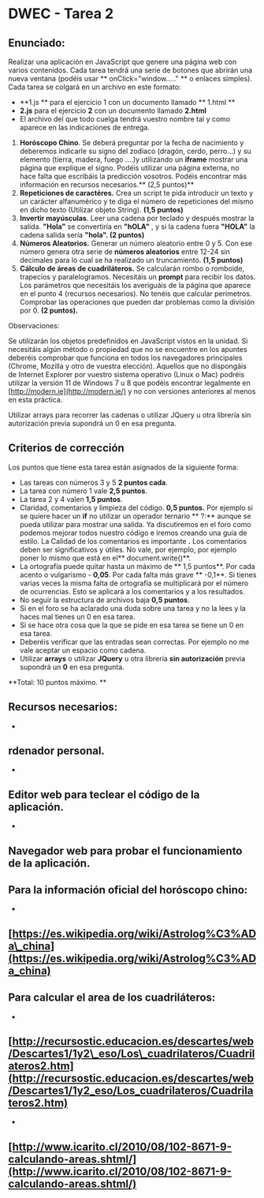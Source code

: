 ##
#  DWEC - Tarea 2

## Enunciado:

Realizar una aplicación en JavaScript que genere una página web con varios contenidos. Cada tarea tendrá una serie de botones que abrirán una nueva ventana (podéis usar ** onClick=&quot;window.....&quot; ** o enlaces simples). Cada tarea se colgará en un archivo en este formato:

- **1.js ** para el ejercicio 1 con un documento llamado ** 1.html **
- **2.js**  para el ejercicio  **2**  con un documento llamado  **2.html**
- El archivo del que todo cuelga tendrá vuestro nombre tal y como aparece en las indicaciones de entrega.

1. **Horóscopo Chino**. Se deberá preguntar por la fecha de nacimiento y deberemos indicarle su signo del zodiaco (dragón, cerdo, perro...) y su elemento (tierra, madera, fuego ....)y utilizando un  **iframe**  mostrar una página que explique el signo.  Podéis utilizar una página externa, no hace falta que escribáis la predicción vosotros. Podéis encontrar más información en recursos necesarios.** (2,5 puntos)**
2. **Repeticiones de caractéres.**  Crea un script te pida introducir un texto y un carácter alfanumérico y te diga el número de repeticiones del mismo en dicho texto (Utilizar objeto String). **(1,5 puntos)**
3. **Invertir mayúsculas**. Leer una cadena por teclado y después mostrar la salida.  **&quot;Hola&quot;**  se convertiría en  **&quot;hOLA&quot;** , y si la cadena fuera  **&quot;HOLA&quot;**  la cadena salida sería **&quot;hola&quot;. (2 puntos)**
4. **Números Aleatorios.**  Generar un número aleatorio entre 0 y 5. Con ese número genera otra serie de  **números aleatorios**  entre 12-24 sin decimales para lo cual se ha realizado un truncamiento. **(1,5 puntos)**
5. **Cálculo de áreas de cuadriláteros.**  Se calcularán rombo o romboide, trapecios y paralelogramos. Necesitáis un  **prompt**  para recibir los datos. Los parámetros que necesitáis los averiguáis de la página que aparece en el punto 4 (recursos necesarios). No tenéis que calcular perímetros.  Comprobar las operaciones que pueden dar problemas como la división por 0. **(2 puntos).**

Observaciones:

Se utilizarán los objetos predefinidos en JavaScript vistos en la unidad. Si necesitáis algún método o propiedad que no se encuentre en los apuntes deberéis comprobar que funciona en todos los navegadores principales (Chrome, Mozilla y otro de vuestra elección). Aquellos que no dispongáis de Internet Explorer por vuestro sistema operativo (Linux o Mac) podréis utilizar la versión 11 de Windows 7 u 8 que podéis encontrar legalmente en  [http://modern.ie](http://modern.ie/) y  no con versiones anteriores al menos en esta práctica.

Utilizar arrays para recorrer las cadenas o utilizar JQuery u otra librería sin autorización previa supondrá un 0 en esa pregunta.

## Criterios de corrección

Los puntos que tiene esta tarea están asignados de la siguiente forma:

- Las tareas con números 3 y 5   **2 puntos cada**.
- La tarea con número 1 vale  **2,5 puntos**.
- La tarea 2 y  4 valen  **1,5 puntos**.
- Claridad, comentarios y limpieza del código.  **0,5 puntos.**  Por ejemplo si se quiere hacer un  **if**  no utilizar un operador ternario ** ?:**  aunque se pueda utilizar para mostrar una salida. Ya discutiremos en el foro como podemos mejorar todos nuestro código e iremos creando una guía de estilo.  La  Calidad de los comentarios es importante **.**  Los comentarios deben ser significativos y útiles. No vale, por ejemplo, por ejemplo poner lo mismo que está en el** document.write()**.
- La ortografía puede quitar hasta un máximo de ** 1,5 puntos**. Por cada acento o vulgarismo - **0,05**. Por cada falta más grave ** -0,1**. Si tienes varias veces la misma falta de ortografía se multiplicará por el número de ocurrencias. Esto se aplicará a los comentarios y a los resultados.
- No seguir la estructura de archivos baja  **0,5 puntos**.
- Si en el foro se ha aclarado una duda sobre una tarea y no la lees y la haces mal tienes un 0 en esa tarea.
- Si se hace otra cosa que la que se pide en esa tarea se tiene un 0 en esa tarea.
- Deberéis verificar que las entradas sean correctas. Por ejemplo no me vale aceptar un espacio como cadena.
- Utilizar  **arrays**   o utilizar  **JQuery**  u otra librería  **sin autorización**  previa supondrá un  **0**  en esa pregunta.

**Total: 10 puntos máximo. **

## Recursos necesarios:

-
## rdenador personal.
-
## Editor web para teclear el código de la aplicación.
-
## Navegador web para probar el funcionamiento de la aplicación.

## Para la información oficial del horóscopo chino:

-
## [https://es.wikipedia.org/wiki/Astrolog%C3%ADa\_china](https://es.wikipedia.org/wiki/Astrolog%C3%ADa_china)

## Para calcular el area de los cuadriláteros:

-
## [http://recursostic.educacion.es/descartes/web/Descartes1/1y2\_eso/Los\_cuadrilateros/Cuadrilateros2.htm](http://recursostic.educacion.es/descartes/web/Descartes1/1y2_eso/Los_cuadrilateros/Cuadrilateros2.htm)
-
## [http://www.icarito.cl/2010/08/102-8671-9-calculando-areas.shtml/](http://www.icarito.cl/2010/08/102-8671-9-calculando-areas.shtml/)
